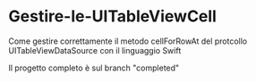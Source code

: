 # Gestire-le-UITableViewCell
Come gestire correttamente il metodo cellForRowAt del protcollo UITableViewDataSource con il linguaggio Swift

Il progetto completo è sul branch "completed"
